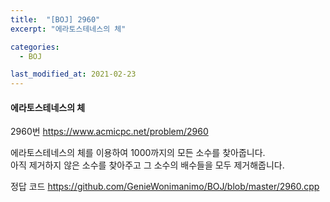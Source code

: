 ```yaml
---
title:  "[BOJ] 2960"
excerpt: "에라토스테네스의 체"

categories:
  - BOJ

last_modified_at: 2021-02-23
---
```


#### 에라토스테네스의 체

2960번 <https://www.acmicpc.net/problem/2960>

에라토스테네스의 체를 이용하여 1000까지의 모든 소수를 찾아줍니다.<br>
아직 제거하지 않은 소수를 찾아주고 그 소수의 배수들을 모두 제거해줍니다.

정답 코드 <https://github.com/GenieWonimanimo/BOJ/blob/master/2960.cpp>